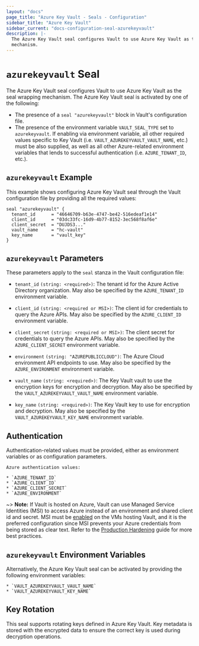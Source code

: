 ```yaml
---
layout: "docs"
page_title: "Azure Key Vault - Seals - Configuration"
sidebar_title: "Azure Key Vault"
sidebar_current: "docs-configuration-seal-azurekeyvault"
description: |-
  The Azure Key Vault seal configures Vault to use Azure Key Vault as the seal wrapping
  mechanism.
---
```


# `azurekeyvault` Seal

The Azure Key Vault seal configures Vault to use Azure Key Vault as the seal
wrapping mechanism. The Azure Key Vault seal is activated by one of the following:

* The presence of a `seal "azurekeyvault"` block in Vault's configuration file.
* The presence of the environment variable `VAULT_SEAL_TYPE` set to `azurekeyvault`.
  If enabling via environment variable, all other required values specific to
  Key Vault (i.e. `VAULT_AZUREKEYVAULT_VAULT_NAME`, etc.) must be also supplied, as
  well as all other Azure-related environment variables that lends to successful
  authentication (i.e. `AZURE_TENANT_ID`, etc.).

## `azurekeyvault` Example

This example shows configuring Azure Key Vault seal through the Vault
configuration file by providing all the required values:

```hcl
seal "azurekeyvault" {
  tenant_id      = "46646709-b63e-4747-be42-516edeaf1e14"
  client_id      = "03dc33fc-16d9-4b77-8152-3ec568f8af6e"
  client_secret  = "DUJDS3..."
  vault_name     = "hc-vault"
  key_name       = "vault_key"
}
```

## `azurekeyvault` Parameters

These parameters apply to the `seal` stanza in the Vault configuration file:

- `tenant_id` `(string: <required>)`: The tenant id for the Azure Active Directory organization. May
  also be specified by the `AZURE_TENANT_ID` environment variable.

- `client_id` `(string: <required or MSI>)`: The client id for credentials to query the Azure APIs.
  May also be specified by the `AZURE_CLIENT_ID` environment variable.

- `client_secret` `(string: <required or MSI>)`: The client secret for credentials to query the Azure APIs.
  May also be specified by the `AZURE_CLIENT_SECRET` environment variable.

- `environment` `(string: "AZUREPUBLICCLOUD")`: The Azure Cloud environment API endpoints to use.  May also
  be specified by the `AZURE_ENVIRONMENT` environment variable.

- `vault_name` `(string: <required>)`: The Key Vault vault to use the encryption keys for encryption and
  decryption. May also be specified by the `VAULT_AZUREKEYVAULT_VAULT_NAME` environment variable.

- `key_name` `(string: <required>)`: The Key Vault key to use for encryption and decryption. May also be specified by the
  `VAULT_AZUREKEYVAULT_KEY_NAME` environment variable.

## Authentication

Authentication-related values must be provided, either as environment
variables or as configuration parameters.

```text
Azure authentication values:

* `AZURE_TENANT_ID`
* `AZURE_CLIENT_ID`
* `AZURE_CLIENT_SECRET`
* `AZURE_ENVIRONMENT`
```

~> **Note:** If Vault is hosted on Azure, Vault can use Managed Service
Identities (MSI) to access Azure instead of an environment and  shared client id
and secret.  MSI must be
[enabled](https://docs.microsoft.com/en-us/azure/active-directory/managed-service-identity/qs-configure-portal-windows-vm)
on the VMs hosting Vault, and it is the preferred configuration since MSI
prevents your Azure credentials from being stored as clear text. Refer to the
[Production
Hardening](https://learn.hashicorp.com/vault/day-one/production-hardening) guide
for more best practices.


## `azurekeyvault` Environment Variables

Alternatively, the Azure Key Vault seal can be activated by providing the following
environment variables:

```text
* `VAULT_AZUREKEYVAULT_VAULT_NAME`
* `VAULT_AZUREKEYVAULT_KEY_NAME`
```

## Key Rotation

This seal supports rotating keys defined in Azure Key Vault.  Key metadata is stored with the
encrypted data to ensure the correct key is used during decryption operations.
